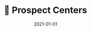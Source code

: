 ---
title: 📍 Prospect Centers
description: Brief description of this section
cover: prospects.jpg
date: 2021-01-01
---